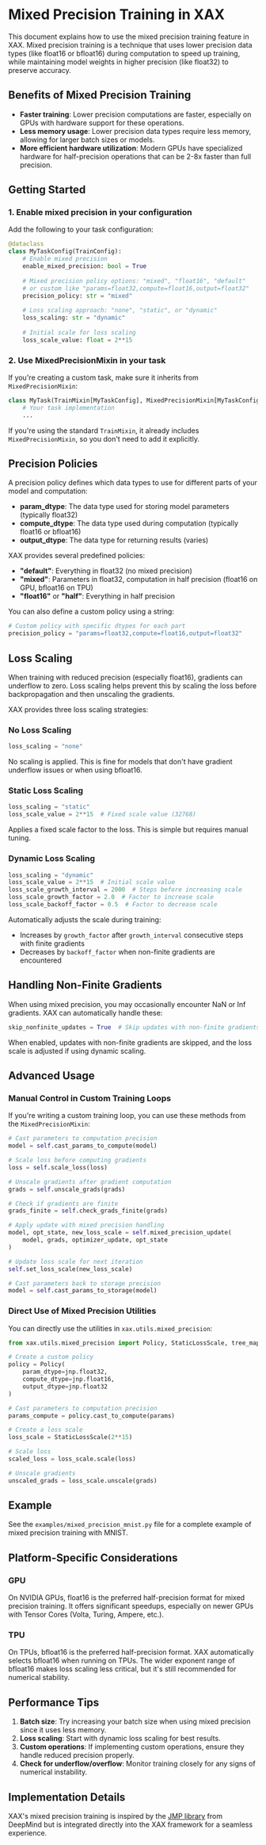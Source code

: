 # Mixed Precision Training in XAX

This document explains how to use the mixed precision training feature in XAX. Mixed precision training is a technique that uses lower precision data types (like float16 or bfloat16) during computation to speed up training, while maintaining model weights in higher precision (like float32) to preserve accuracy.

## Benefits of Mixed Precision Training

- **Faster training**: Lower precision computations are faster, especially on GPUs with hardware support for these operations.
- **Less memory usage**: Lower precision data types require less memory, allowing for larger batch sizes or models.
- **More efficient hardware utilization**: Modern GPUs have specialized hardware for half-precision operations that can be 2-8x faster than full precision.

## Getting Started

### 1. Enable mixed precision in your configuration

Add the following to your task configuration:

```python
@dataclass
class MyTaskConfig(TrainConfig):
    # Enable mixed precision
    enable_mixed_precision: bool = True
    
    # Mixed precision policy options: "mixed", "float16", "default"
    # or custom like "params=float32,compute=float16,output=float32"
    precision_policy: str = "mixed"
    
    # Loss scaling approach: "none", "static", or "dynamic"
    loss_scaling: str = "dynamic"
    
    # Initial scale for loss scaling
    loss_scale_value: float = 2**15
```

### 2. Use MixedPrecisionMixin in your task

If you're creating a custom task, make sure it inherits from `MixedPrecisionMixin`:

```python
class MyTask(TrainMixin[MyTaskConfig], MixedPrecisionMixin[MyTaskConfig]):
    # Your task implementation
    ...
```

If you're using the standard `TrainMixin`, it already includes `MixedPrecisionMixin`, so you don't need to add it explicitly.

## Precision Policies

A precision policy defines which data types to use for different parts of your model and computation:

- **param_dtype**: The data type used for storing model parameters (typically float32)
- **compute_dtype**: The data type used during computation (typically float16 or bfloat16)
- **output_dtype**: The data type for returning results (varies)

XAX provides several predefined policies:

- **"default"**: Everything in float32 (no mixed precision)
- **"mixed"**: Parameters in float32, computation in half precision (float16 on GPU, bfloat16 on TPU)
- **"float16"** or **"half"**: Everything in half precision

You can also define a custom policy using a string:

```python
# Custom policy with specific dtypes for each part
precision_policy = "params=float32,compute=float16,output=float32"
```

## Loss Scaling

When training with reduced precision (especially float16), gradients can underflow to zero. Loss scaling helps prevent this by scaling the loss before backpropagation and then unscaling the gradients.

XAX provides three loss scaling strategies:

### No Loss Scaling

```python
loss_scaling = "none"
```

No scaling is applied. This is fine for models that don't have gradient underflow issues or when using bfloat16.

### Static Loss Scaling

```python
loss_scaling = "static"
loss_scale_value = 2**15  # Fixed scale value (32768)
```

Applies a fixed scale factor to the loss. This is simple but requires manual tuning.

### Dynamic Loss Scaling

```python
loss_scaling = "dynamic"
loss_scale_value = 2**15  # Initial scale value
loss_scale_growth_interval = 2000  # Steps before increasing scale
loss_scale_growth_factor = 2.0  # Factor to increase scale
loss_scale_backoff_factor = 0.5  # Factor to decrease scale
```

Automatically adjusts the scale during training:
- Increases by `growth_factor` after `growth_interval` consecutive steps with finite gradients
- Decreases by `backoff_factor` when non-finite gradients are encountered

## Handling Non-Finite Gradients

When using mixed precision, you may occasionally encounter NaN or Inf gradients. XAX can automatically handle these:

```python
skip_nonfinite_updates = True  # Skip updates with non-finite gradients
```

When enabled, updates with non-finite gradients are skipped, and the loss scale is adjusted if using dynamic scaling.

## Advanced Usage

### Manual Control in Custom Training Loops

If you're writing a custom training loop, you can use these methods from the `MixedPrecisionMixin`:

```python
# Cast parameters to computation precision
model = self.cast_params_to_compute(model)

# Scale loss before computing gradients
loss = self.scale_loss(loss)

# Unscale gradients after gradient computation
grads = self.unscale_grads(grads)

# Check if gradients are finite
grads_finite = self.check_grads_finite(grads)

# Apply update with mixed precision handling
model, opt_state, new_loss_scale = self.mixed_precision_update(
    model, grads, optimizer_update, opt_state
)

# Update loss scale for next iteration
self.set_loss_scale(new_loss_scale)

# Cast parameters back to storage precision
model = self.cast_params_to_storage(model)
```

### Direct Use of Mixed Precision Utilities

You can directly use the utilities in `xax.utils.mixed_precision`:

```python
from xax.utils.mixed_precision import Policy, StaticLossScale, tree_map_dtype

# Create a custom policy
policy = Policy(
    param_dtype=jnp.float32,
    compute_dtype=jnp.float16,
    output_dtype=jnp.float32
)

# Cast parameters to computation precision
params_compute = policy.cast_to_compute(params)

# Create a loss scale
loss_scale = StaticLossScale(2**15)

# Scale loss
scaled_loss = loss_scale.scale(loss)

# Unscale gradients
unscaled_grads = loss_scale.unscale(grads)
```

## Example

See the `examples/mixed_precision_mnist.py` file for a complete example of mixed precision training with MNIST.

## Platform-Specific Considerations

### GPU

On NVIDIA GPUs, float16 is the preferred half-precision format for mixed precision training. It offers significant speedups, especially on newer GPUs with Tensor Cores (Volta, Turing, Ampere, etc.).

### TPU

On TPUs, bfloat16 is the preferred half-precision format. XAX automatically selects bfloat16 when running on TPUs. The wider exponent range of bfloat16 makes loss scaling less critical, but it's still recommended for numerical stability.

## Performance Tips

1. **Batch size**: Try increasing your batch size when using mixed precision since it uses less memory.
2. **Loss scaling**: Start with dynamic loss scaling for best results.
3. **Custom operations**: If implementing custom operations, ensure they handle reduced precision properly.
4. **Check for underflow/overflow**: Monitor training closely for any signs of numerical instability.

## Implementation Details

XAX's mixed precision training is inspired by the [JMP library](https://github.com/google-deepmind/jmp) from DeepMind but is integrated directly into the XAX framework for a seamless experience. 